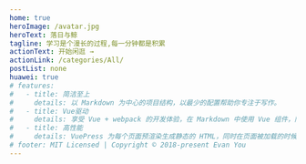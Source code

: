 ```yaml
---
home: true
heroImage: /avatar.jpg
heroText: 落日与鲸
tagline: 学习是个漫长的过程,每一分钟都是积累
actionText: 开始闲逛 →
actionLink: /categories/All/
postList: none
huawei: true
# features:
#   - title: 简洁至上
#     details: 以 Markdown 为中心的项目结构，以最少的配置帮助你专注于写作。
#   - title: Vue驱动
#     details: 享受 Vue + webpack 的开发体验，在 Markdown 中使用 Vue 组件，同时可以使用 Vue 来开发自定义主题。
#   - title: 高性能
#     details: VuePress 为每个页面预渲染生成静态的 HTML，同时在页面被加载的时候，将作为 SPA 运行。
# footer: MIT Licensed | Copyright © 2018-present Evan You
---
```

